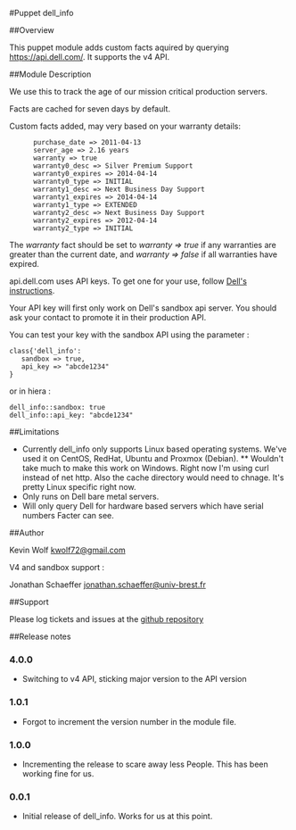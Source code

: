 #Puppet dell_info

##Overview

This puppet module adds custom facts aquired by querying https://api.dell.com/. It supports the v4 API.

##Module Description

We use this to track the age of our mission critical production servers.

Facts are cached for seven days by default.

Custom facts added, may very based on your warranty details:

```
      purchase_date => 2011-04-13
      server_age => 2.16 years
      warranty => true
      warranty0_desc => Silver Premium Support
      warranty0_expires => 2014-04-14
      warranty0_type => INITIAL
      warranty1_desc => Next Business Day Support
      warranty1_expires => 2014-04-14
      warranty1_type => EXTENDED
      warranty2_desc => Next Business Day Support
      warranty2_expires => 2012-04-14
      warranty2_type => INITIAL
```

The _warranty_ fact should be set to _warranty => true_ if any warranties are greater than the current date, and _warranty => false_ if all warranties have expired.

api.dell.com uses API keys. To get one for your use, follow [Dell's instructions](http://en.community.dell.com/dell-groups/supportapisgroup/).

Your API key will first only work on Dell's sandbox api server. You should ask your contact to promote it in their production API.

You can test your key with the sandbox API using the parameter :

```
class{'dell_info': 
   sandbox => true,
   api_key => "abcde1234"
}
```
or in hiera :

```
dell_info::sandbox: true
dell_info::api_key: "abcde1234"
```

##Limitations

* Currently dell_info only supports Linux based operating systems.  We've used it on CentOS, RedHat, Ubuntu and Proxmox (Debian).
** Wouldn't take much to make this work on Windows.  Right now I'm using curl instead of net http.  Also the cache directory would need to chnage. It's pretty Linux specific right now.
* Only runs on Dell bare metal servers.
* Will only query Dell for hardware based servers which have serial numbers Facter can see.

##Author

Kevin Wolf
kwolf72@gmail.com

V4 and sandbox support : 

Jonathan Schaeffer
jonathan.schaeffer@univ-brest.fr

##Support

Please log tickets and issues at the [github repository](https://github.com/kwolf/dell_info/issues)

##Release notes

### 4.0.0
* Switching to v4 API, sticking major version to the API version

### 1.0.1
* Forgot to increment the version number in the module file.

### 1.0.0

* Incrementing the release to scare away less People.  This has been working fine for us.

### 0.0.1

* Initial release of dell_info.  Works for us at this point.


